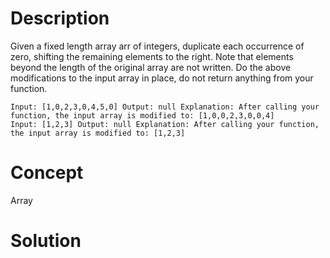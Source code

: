 # Description
Given a fixed length array arr of integers, duplicate each occurrence of zero, shifting the remaining elements to the right. Note that elements beyond the length of the original array are not written. Do the above modifications to the input array in place, do not return anything from your function.
```
Input: [1,0,2,3,0,4,5,0] Output: null Explanation: After calling your function, the input array is modified to: [1,0,0,2,3,0,0,4]
Input: [1,2,3] Output: null Explanation: After calling your function, the input array is modified to: [1,2,3]
```
# Concept
Array
# Solution
```

```
